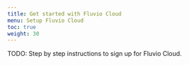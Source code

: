 ```yaml
---
title: Get started with Fluvio Cloud
menu: Setup Fluvio Cloud
toc: true
weight: 30
---
```

TODO: Step by step instructions to sign up for Fluvio Cloud.